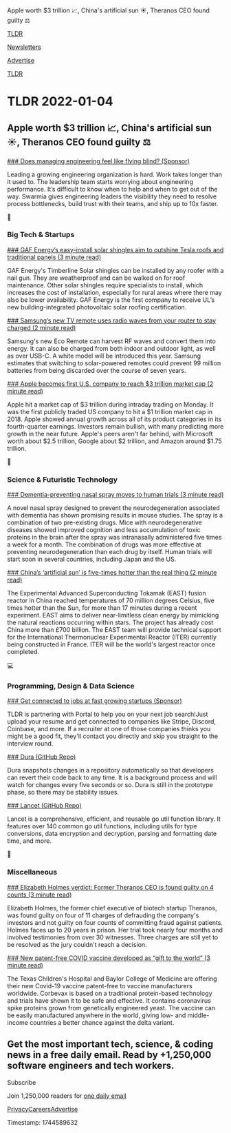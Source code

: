 Apple worth $3 trillion 📈, China's artificial sun ☀️, Theranos CEO found guilty ‍⚖️

[TLDR](/)

[Newsletters](/newsletters)

[Advertise](https://advertise.tldr.tech/)

[TLDR](/)

# TLDR 2022-01-04

## Apple worth $3 trillion 📈, China's artificial sun ☀️, Theranos CEO found guilty ‍⚖️

### 

[### Does managing engineering feel like flying blind? (Sponsor)](https://swarmia.co/3ebbkb5)

Leading a growing engineering organization is hard. Work takes longer than it used to. The leadership team starts worrying about engineering performance. It’s difficult to know when to help and when to get out of the way. Swarmia gives engineering leaders the visibility they need to resolve process bottlenecks, build trust with their teams, and ship up to 10x faster.

📱

### Big Tech & Startups

[### GAF Energy’s easy-install solar shingles aim to outshine Tesla roofs and traditional panels (3 minute read)](https://techcrunch.com/2022/01/03/gaf-energys-easy-install-solar-shingles-aim-to-outshine-tesla-roofs-and-traditional-panels/?utm_source=tldrnewsletter)

GAF Energy's Timberline Solar shingles can be installed by any roofer with a nail gun. They are weatherproof and can be walked on for roof maintenance. Other solar shingles require specialists to install, which increases the cost of installation, especially for rural areas where there may also be lower availability. GAF Energy is the first company to receive UL’s new building-integrated photovoltaic solar roofing certification.

[### Samsung’s new TV remote uses radio waves from your router to stay charged (2 minute read)](https://www.theverge.com/2022/1/2/22860390/samsung-eco-remote-2022-solar-rf-harvesting-charging)

Samsung's new Eco Remote can harvest RF waves and convert them into energy. It can also be charged from both indoor and outdoor light, as well as over USB-C. A white model will be introduced this year. Samsung estimates that switching to solar-powered remotes could prevent 99 million batteries from being discarded over the course of seven years.

[### Apple becomes first U.S. company to reach $3 trillion market cap (2 minute read)](https://www.cnbc.com/2022/01/03/apple-becomes-first-us-company-to-reach-3-trillion-market-cap.html?utm_source=tldrnewsletter)

Apple hit a market cap of $3 trillion during intraday trading on Monday. It was the first publicly traded US company to hit a $1 trillion market cap in 2018. Apple showed annual growth across all of its product categories in its fourth-quarter earnings. Investors remain bullish, with many predicting more growth in the near future. Apple's peers aren't far behind, with Microsoft worth about $2.5 trillion, Google about $2 trillion, and Amazon around $1.75 trillion.

🚀

### Science & Futuristic Technology

[### Dementia-preventing nasal spray moves to human trials (3 minute read)](https://newatlas.com/science/dementia-nasal-spray-rifampicin-resveratrol-human-trials/?utm_source=tldrnewsletter)

A novel nasal spray designed to prevent the neurodegeneration associated with dementia has shown promising results in mouse studies. The spray is a combination of two pre-existing drugs. Mice with neurodegenerative diseases showed improved cognition and less accumulation of toxic proteins in the brain after the spray was intranasally administered five times a week for a month. The combination of drugs was more effective at preventing neurodegeneration than each drug by itself. Human trials will start soon in several countries, including Japan and the US.

[### China’s ‘artificial sun’ is five-times hotter than the real thing (2 minute read)](https://www.independent.co.uk/life-style/gadgets-and-tech/china-artificial-sun-nuclear-fusion-renewable-b1985795.html?utm_source=tldrnewsletter)

The Experimental Advanced Superconducting Tokamak (EAST) fusion reactor in China reached temperatures of 70 million degrees Celsius, five times hotter than the Sun, for more than 17 minutes during a recent experiment. EAST aims to deliver near-limitless clean energy by mimicking the natural reactions occurring within stars. The project has already cost China more than £700 billion. The EAST team will provide technical support for the International Thermonuclear Experimental Reactor (ITER) currently being constructed in France. ITER will be the world's largest reactor once completed.

💻

### Programming, Design & Data Science

[### Get connected to jobs at fast growing startups (Sponsor)](https://bit.ly/3hza4og)

TLDR is partnering with Portal to help you on your next job search!Just upload your resume and get connected to companies like Stripe, Discord, Coinbase, and more. If a recruiter at one of those companies thinks you might be a good fit, they'll contact you directly and skip you straight to the interview round.

[### Dura (GitHub Repo)](https://github.com/tkellogg/dura?utm_source=tldrnewsletter)

Dura snapshots changes in a repository automatically so that developers can revert their code back to any time. It is a background process and will watch for changes every five seconds or so. Dura is still in the prototype phase, so there may be stability issues.

[### Lancet (GitHub Repo)](https://github.com/duke-git/lancet?utm_source=tldrnewsletter)

Lancet is a comprehensive, efficient, and reusable go util function library. It features over 140 common go util functions, including utils for type conversions, data encryption and decryption, parsing and formatting date time, and more.

🎁

### Miscellaneous

[### Elizabeth Holmes verdict: Former Theranos CEO is found guilty on 4 counts (3 minute read)](https://www.npr.org/2022/01/03/1063973490/elizabeth-holmes-trial-verdict-guilty-theranos?utm_source=tldrnewsletter)

Elizabeth Holmes, the former chief executive of biotech startup Theranos, was found guilty on four of 11 charges of defrauding the company's investors and not guilty on four counts of committing fraud against patients. Holmes faces up to 20 years in prison. Her trial took nearly four months and involved testimonies from over 30 witnesses. Three charges are still yet to be resolved as the jury couldn't reach a decision.

[### New patent-free COVID vaccine developed as “gift to the world” (3 minute read)](https://newatlas.com/health-wellbeing/patent-free-coronavirus-vaccine-protein-subunit/?utm_source=tldrnewsletter)

The Texas Children's Hospital and Baylor College of Medicine are offering their new Covid-19 vaccine patent-free to vaccine manufacturers worldwide. Corbevax is based on a traditional protein-based technology and trials have shown it to be safe and effective. It contains coronavirus spike proteins grown from genetically engineered yeast. The vaccine can be easily manufactured anywhere in the world, giving low- and middle-income countries a better chance against the delta variant.

## Get the most important tech, science, & coding news in a free daily email. Read by +1,250,000 software engineers and tech workers.

Subscribe

Join 1,250,000 readers for [one daily email](/api/latest/tech)

[Privacy](/privacy)[Careers](https://jobs.ashbyhq.com/tldr.tech)[Advertise](/tech/advertise)

Timestamp: 1744589632